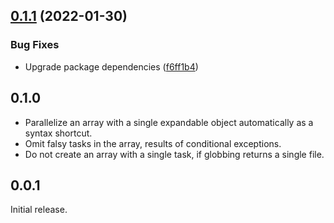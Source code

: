 ## [0.1.1](https://github.com/prantlf/esburu/compare/v0.1.0...v0.1.1) (2022-01-30)


### Bug Fixes

* Upgrade package dependencies ([f6ff1b4](https://github.com/prantlf/esburu/commit/f6ff1b4ae05341de68d1b3ad3dae05c64d82eb1f))

## 0.1.0

* Parallelize an array with a single expandable object automatically as a syntax shortcut.
* Omit falsy tasks in the array, results of conditional exceptions.
* Do not create an array with a single task, if globbing returns a single file.

## 0.0.1

Initial release.
